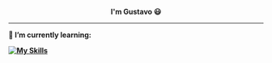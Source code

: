 <p align="center">
  <strong> I'm Gustavo 😃
</p>

<hr></hr>
<p>
  🌱 I’m currently learning:
  
[![My Skills](https://skillicons.dev/icons?i=js,html,css,ts,linux)](https://skillicons.dev)
  
</p>


<!--


- 🔭 I’m currently working on ...
- 
- 👯 I’m looking to collaborate on ...
- 🤔 I’m looking for help with ...
- 💬 Ask me about ...
- 📫 How to reach me: ...
- 😄 Pronouns: ...
- ⚡ Fun fact: ...
-->
